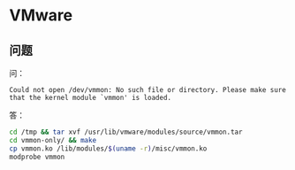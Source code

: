 # VMware

## 问题

问：

```plain
Could not open /dev/vmmon: No such file or directory. Please make sure that the kernel module `vmmon' is loaded.
```

答：

```bash
cd /tmp && tar xvf /usr/lib/vmware/modules/source/vmmon.tar
cd vmmon-only/ && make
cp vmmon.ko /lib/modules/$(uname -r)/misc/vmmon.ko
modprobe vmmon
```